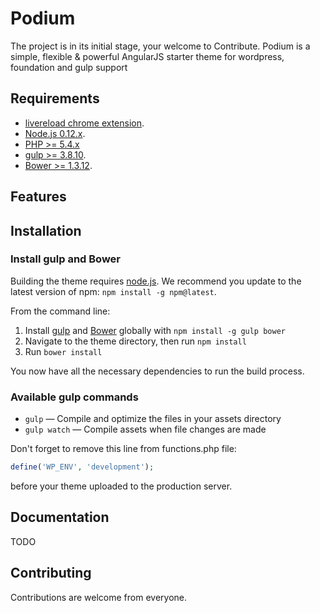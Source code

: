 Podium
===
The project is in its initial stage, your welcome to Contribute.
Podium is a simple, flexible & powerful AngularJS starter theme for wordpress, foundation and gulp support 

Requirements
---
- [livereload chrome extension](https://chrome.google.com/webstore/detail/livereload/jnihajbhpnppcggbcgedagnkighmdlei).
- [Node.js 0.12.x](https://nodejs.org).
- [PHP >= 5.4.x](http://php.net/)
- [gulp >= 3.8.10](http://gulpjs.com/).
- [Bower >= 1.3.12](http://bower.io/).

Features
---

Installation
---


### Install gulp and Bower

Building the theme requires [node.js](http://nodejs.org/download/). We recommend you update to the latest version of npm: `npm install -g npm@latest`.

From the command line:

1. Install [gulp](http://gulpjs.com) and [Bower](http://bower.io/) globally with `npm install -g gulp bower`
2. Navigate to the theme directory, then run `npm install`
3. Run `bower install`

You now have all the necessary dependencies to run the build process.

### Available gulp commands

* `gulp` — Compile and optimize the files in your assets directory
* `gulp watch` — Compile assets when file changes are made

Don't forget to remove this line from functions.php file:

```php
define('WP_ENV', 'development');
```
before your theme uploaded to the production server.

## Documentation
TODO

## Contributing

Contributions are welcome from everyone.